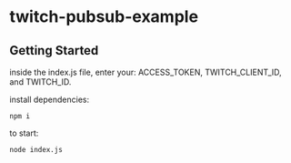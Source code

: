 # twitch-pubsub-example

## Getting Started

inside the index.js file, enter your: ACCESS_TOKEN, TWITCH_CLIENT_ID, and TWITCH_ID.

install dependencies:

```
npm i
```

to start:

```
node index.js
```

